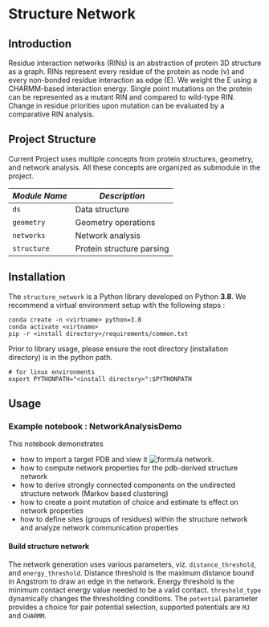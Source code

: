 # Structure Network
## Introduction
Residue interaction networks (RINs) is an abstraction of protein 3D structure as a graph. 
RINs represent every residue of the protein as node (v) and every non-bonded residue interaction as edge (E).
We weight the E using a CHARMM-based interaction energy. 
Single point mutations on the protein can be represented as a mutant RIN and compared to wild-type RIN.  
Change in residue priorities upon mutation can be evaluated by a comparative RIN analysis. 

## Project Structure
Current Project uses multiple concepts from protein structures, geometry, and network analysis.
All these concepts are organized as submodule in the project.

*Module Name* |  *Description*
------------- |  -------------
`ds` | Data structure 
`geometry` | Geometry operations 
`networks` | Network analysis
`structure` | Protein structure parsing

## Installation
The `structure_network` is a Python library developed on Python __3.8__. 
We recommend a virtual environment setup with the following steps : 
```commandline
conda create -n <virtname> python=3.8
conda activate <virtname>
pip -r <install directory>/requirements/common.txt
```
Prior to library usage, please ensure the root directory (installation directory) is in the python path.

```commandline
# for linux environments
export PYTHONPATH="<install directory>":$PYTHONPATH
```

## Usage 
### Example notebook : NetworkAnalysisDemo
This notebook demonstrates 
 - how to import a target PDB and view it ![formula](https://render.githubusercontent.com/render/math?math=C_{\alpha}-C_{\alpha}) network.
 - how to compute network properties for the pdb-derived structure network 
 - how to derive strongly connected components on the undirected structure network (Markov based clustering)
 - how to create a point mutation of choice and estimate ts effect on network properties 
 - how to define sites (groups of residues) within the structure network and analyze network communication properties

#### Build structure network
The network generation uses various parameters, viz. `distance_threshold`, and `energy_threshold`.
Distance threshold is the maximum distance bound in Angstrom to draw an edge in the network. 
Energy threshold is the minimum contact energy value needed to be a valid contact. 
`threshold_type` dynamically changes the thresholding conditions. 
The `potential` parameter provides a choice for pair potential selection, supported potentials are `MJ` and `CHARMM`.



